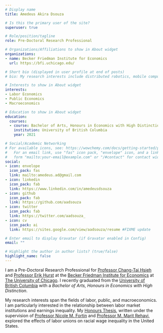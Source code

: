 ```yaml
---
# Display name
title: Amedeus Akira Dsouza

# Is this the primary user of the site?
superuser: true

# Role/position/tagline
role: Pre-Doctoral Research Professional

# Organizations/Affiliations to show in About widget
organizations:
- name: Becker Friedman Institute for Economics
  url: https://bfi.uchicago.edu/

# Short bio (displayed in user profile at end of posts)
# bio: My research interests include distributed robotics, mobile computing and programmable matter.

# Interests to show in About widget
interests:
- Labor Economics
- Public Economics
- Macroeconomics

# Education to show in About widget
education:
  courses:
  - course: Bachelor of Arts, Honours in Economics with High Distinction
    institution: University of British Columbia
    year: 2021

# Social/Academic Networking
# For available icons, see: https://wowchemy.com/docs/getting-started/page-builder/#icons
#   For an email link, use "fas" icon pack, "envelope" icon, and a link in the
#   form "mailto:your-email@example.com" or "/#contact" for contact widget.
social:
- icon: envelope
  icon_pack: fas
  link: mailto:amedeus.ad@gmail.com
- icon: linkedin
  icon_pack: fab
  link: https://www.linkedin.com/in/amedeusdsouza  
- icon: github
  icon_pack: fab
  link: https://github.com/aadsouza  
- icon: twitter
  icon_pack: fab
  link: https://twitter.com/aadsouza_
- icon: cv
  icon_pack: ai
  link: https://sites.google.com/view/aadsouza/resume #FIXME update

# Enter email to display Gravatar (if Gravatar enabled in Config)
email: ""

# Highlight the author in author lists? (true/false)
highlight_name: false
---
```


I am a Pre-Doctoral Research Professional for [Professor Chang-Tai Hsieh](https://www.chicagobooth.edu/faculty/directory/h/chang-tai-hsieh) and [Professor Erik Hurst](https://www.chicagobooth.edu/faculty/directory/h/erik-hurst) at the [Becker Friedman Institute for Economics](https://bfi.uchicago.edu) at [The University of Chicago](https://www.uchicago.edu). I recently graduated from the [University of British Columbia](https://www.ubc.ca) with a *Bachelor of Arts, Honours in Economics with High Distinction*. 

My research interests span the fields of labor, public, and macroeconomics. I am particularly interested in the relationship between labor market institutions and earnings inequality. My [Honours Thesis](https://aadsouza.github.io/econ499/Labor_Unions_and_Racial_Wage_Inequality.pdf), written under the supervision of [Professor Nicole M. Fortin](https://economics.ubc.ca/faculty-and-staff/nicole-fortin/) and [Professor M. Marit Rehavi](https://economics.ubc.ca/faculty-and-staff/marit-rehavi/), explored the effects of labor unions on racial wage inequality in the United States.
